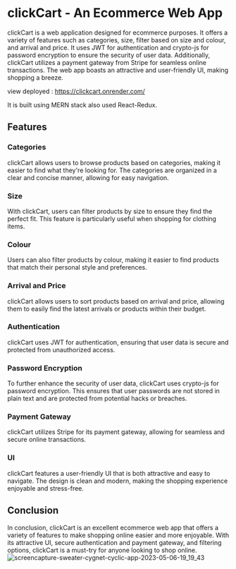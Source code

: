 # clickCart - An Ecommerce Web App

clickCart is a web application designed for ecommerce purposes. It offers a variety of features such as categories, size, filter based on size and colour, and arrival and price. It uses JWT for authentication and crypto-js for password encryption to ensure the security of user data. Additionally, clickCart utilizes a payment gateway from Stripe for seamless online transactions. The web app boasts an attractive and user-friendly UI, making shopping a breeze.

view deployed : https://clickcart.onrender.com/

It is built using MERN stack also used React-Redux.

## Features

### Categories
clickCart allows users to browse products based on categories, making it easier to find what they're looking for. The categories are organized in a clear and concise manner, allowing for easy navigation.

### Size
With clickCart, users can filter products by size to ensure they find the perfect fit. This feature is particularly useful when shopping for clothing items.

### Colour
Users can also filter products by colour, making it easier to find products that match their personal style and preferences.

### Arrival and Price
clickCart allows users to sort products based on arrival and price, allowing them to easily find the latest arrivals or products within their budget.

### Authentication
clickCart uses JWT for authentication, ensuring that user data is secure and protected from unauthorized access.

### Password Encryption
To further enhance the security of user data, clickCart uses crypto-js for password encryption. This ensures that user passwords are not stored in plain text and are protected from potential hacks or breaches.

### Payment Gateway
clickCart utilizes Stripe for its payment gateway, allowing for seamless and secure online transactions.

### UI
clickCart features a user-friendly UI that is both attractive and easy to navigate. The design is clean and modern, making the shopping experience enjoyable and stress-free.

## Conclusion

In conclusion, clickCart is an excellent ecommerce web app that offers a variety of features to make shopping online easier and more enjoyable. With its attractive UI, secure authentication and payment gateway, and filtering options, clickCart is a must-try for anyone looking to shop online.![screencapture-sweater-cygnet-cyclic-app-2023-05-06-19_19_43](https://user-images.githubusercontent.com/109073148/236628999-faa33ce5-f242-425d-95ab-74062470f171.png)

